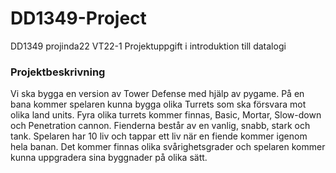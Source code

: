 # DD1349-Project
DD1349 projinda22 VT22-1 Projektuppgift i introduktion till datalogi

### Projektbeskrivning 
Vi ska bygga en version av Tower Defense med hjälp av pygame. På en bana kommer spelaren kunna bygga olika Turrets som ska försvara mot olika land units. Fyra olika turrets kommer finnas, Basic, Mortar, Slow-down och Penetration cannon. Fienderna består av en vanlig, snabb, stark och tank. Spelaren har 10 liv och tappar ett liv när en fiende kommer igenom hela banan. Det kommer finnas olika svårighetsgrader och spelaren kommer kunna uppgradera sina byggnader på olika sätt.
